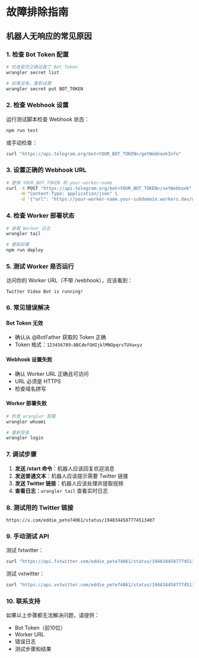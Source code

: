 # 故障排除指南

## 机器人无响应的常见原因

### 1. 检查 Bot Token 配置

```bash
# 检查是否正确设置了 Bot Token
wrangler secret list

# 如果没有，重新设置
wrangler secret put BOT_TOKEN
```

### 2. 检查 Webhook 设置

运行测试脚本检查 Webhook 状态：
```bash
npm run test
```

或手动检查：
```bash
curl "https://api.telegram.org/bot<YOUR_BOT_TOKEN>/getWebhookInfo"
```

### 3. 设置正确的 Webhook URL

```bash
# 替换 YOUR_BOT_TOKEN 和 your-worker-name
curl -X POST "https://api.telegram.org/bot<YOUR_BOT_TOKEN>/setWebhook" \
     -H "Content-Type: application/json" \
     -d '{"url": "https://your-worker-name.your-subdomain.workers.dev/webhook"}'
```

### 4. 检查 Worker 部署状态

```bash
# 查看 Worker 日志
wrangler tail

# 重新部署
npm run deploy
```

### 5. 测试 Worker 是否运行

访问你的 Worker URL（不带 /webhook），应该看到：
```
Twitter Video Bot is running!
```

### 6. 常见错误解决

#### Bot Token 无效
- 确认从 @BotFather 获取的 Token 正确
- Token 格式：`123456789:ABCdefGHIjklMNOpqrsTUVwxyz`

#### Webhook 设置失败
- 确认 Worker URL 正确且可访问
- URL 必须是 HTTPS
- 检查域名拼写

#### Worker 部署失败
```bash
# 检查 wrangler 配置
wrangler whoami

# 重新登录
wrangler login
```

### 7. 调试步骤

1. **发送 /start 命令**：机器人应该回复欢迎消息
2. **发送普通文本**：机器人应该提示需要 Twitter 链接
3. **发送 Twitter 链接**：机器人应该处理并提取视频
4. **查看日志**：`wrangler tail` 查看实时日志

### 8. 测试用的 Twitter 链接

```
https://x.com/eddie_pete74061/status/1948344587774513407
```

### 9. 手动测试 API

测试 fxtwitter：
```bash
curl "https://api.fxtwitter.com/eddie_pete74061/status/1948344587774513407"
```

测试 vxtwitter：
```bash
curl "https://api.vxtwitter.com/eddie_pete74061/status/1948344587774513407"
```

### 10. 联系支持

如果以上步骤都无法解决问题，请提供：
- Bot Token（前10位）
- Worker URL
- 错误日志
- 测试步骤和结果